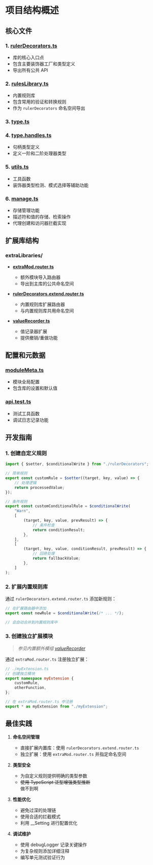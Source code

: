 # 项目结构概述

## 核心文件

### 1. [rulerDecorators.ts](../../src/rulerDecorators.ts)

-   库的核心入口点
-   包含主要装饰器工厂和类型定义
-   导出所有公共 API

### 2. [rulesLibrary.ts](../../src/rulesLibrary.ts)

-   内置规则库
-   包含常用的验证和转换规则
-   作为 `rulerDecorators` 命名空间导出

### 3. [type.ts](../../src/type.ts)

### 4. [type.handles.ts](../../src/type.handles.ts)

-   句柄类型定义
-   定义一阶和二阶处理器类型

### 5. [utils.ts](../../src/utils.ts)

-   工具函数
-   装饰器类型检测、模式选择等辅助功能

### 6. [manage.ts](../../src/manage.ts)

-   存储管理功能
-   描述符和值的存储、检索操作
-   代理创建和访问器拦截实现

## 扩展库结构

### extraLibraries/

-   **[extraMod.router.ts](../../src/extraLibraries/extraMod.router.ts)**

    -   额外模块导入路由器
    -   导出到主库的公共命名空间

-   **[rulerDecorators.extend.router.ts](../../src/extraLibraries/rulerDecorators.extend.router.ts)**

    -   内置规则库扩展路由器
    -   与内置规则库共用命名空间

-   **[valueRecorder.ts](../../src/extraLibraries/valueRecorder.ts)**
    -   值记录器扩展
    -   提供撤销/重做功能

## 配置和元数据

### [moduleMeta.ts](../../src/moduleMeta.ts)

-   模块全局配置
-   包含库的设置和默认值

### [api.test.ts](../../src/api.test.ts)

-   测试工具函数
-   调试日志记录功能

## 开发指南

### 1. 创建自定义规则

```typescript
import { $setter, $conditionalWrite } from "./rulerDecorators";

// 简单规则
export const customRule = $setter((target, key, value) => {
    // 处理逻辑
    return processedValue;
});

// 条件规则
export const customConditionalRule = $conditionalWrite(
    "Warn",
    [
        (target, key, value, prevResult) => {
            // 条件检查
            return conditionResult;
        },
    ],
    [
        (target, key, value, conditionResult, prevResult) => {
            // 回绝处理
            return fallbackValue;
        },
    ]
);
```

### 2. 扩展内置规则库

通过 `rulerDecorators.extend.router.ts` 添加新规则：

```typescript
// 在扩展路由器中添加
export const newRule = $conditionalWrite(/* ... */);

// 会自动合并到内置规则库中
```

### 3. 创建独立扩展模块

> _参见内置额外模组 [valueRecorder](../../src/extraLibraries/valueRecorder.ts)_

通过 `extraMod.router.ts` 注册独立扩展：

```typescript
// ./myExtension.ts
// 创建独立模块
export namespace myExtension {
    customRule,
    otherFunction,
};
```

```typescript
// 在 extraMod.router.ts 中注册
export * as myExtension from "./myExtension";
```

## 最佳实践

1. **命名空间管理**

    - 直接扩展内置库：使用 `rulerDecorators.extend.router.ts`
    - 独立扩展：使用 `extraMod.router.ts` 并指定命名空间

2. **类型安全**

    - 为自定义规则提供明确的类型参数
    - ~~使用 TypeScript 泛型增强类型推断~~  
      做不到啊

3. **性能优化**

    - 避免过深的处理链
    - 使用合适的拦截模式
    - 利用 \_\_Setting 进行配置优化

4. **调试维护**
    - 使用 debugLogger 记录关键操作
    - 为复杂规则添加详细注释
    - 编写单元测试验证行为
